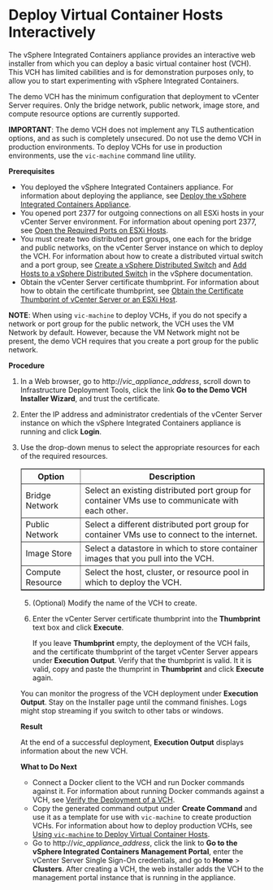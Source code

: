 # Deploy Virtual Container Hosts Interactively

The vSphere Integrated Containers appliance provides an interactive web installer from which you can deploy a basic virtual container host (VCH). This VCH has limited cabilities and is for demonstration purposes only, to allow you to start experimenting with vSphere Integrated Containers. 

The demo VCH has the minimum configuration that deployment to vCenter Server requires. Only the bridge network, public network, image store, and compute resource options are currently supported. 

**IMPORTANT**: The demo VCH does not implement any TLS authentication options, and as such is completely unsecured. Do not use the demo VCH in production environments. To deploy VCHs for use in production environments, use the `vic-machine` command line utility. 

**Prerequisites** 

- You deployed the vSphere Integrated Containers appliance. For information about deploying the appliance, see [Deploy the vSphere Integrated Containers Appliance](deploy_vic_appliance.md).
- You opened port 2377 for outgoing connections on all ESXi hosts in your vCenter Server environment. For information about opening port 2377, see [Open the Required Ports on ESXi Hosts](open_ports_on_hosts.md).
- You must create two distributed port groups, one each for the bridge and public networks, on the vCenter Server instance on which to deploy the VCH. For information about how to create a distributed virtual switch and a port group, see [Create a vSphere Distributed Switch](https://pubs.vmware.com/vsphere-65/topic/com.vmware.vsphere.networking.doc/GUID-D21B3241-0AC9-437C-80B1-0C8043CC1D7D.html) and [Add Hosts to a vSphere Distributed Switch](https://pubs.vmware.com/vsphere-65/topic/com.vmware.vsphere.networking.doc/GUID-E90C1B0D-82CB-4A3D-BE1B-0FDCD6575725.html) in the vSphere documentation.   
- Obtain the vCenter Server certificate thumbprint. For information about how to obtain the certificate thumbprint, see [Obtain the Certificate Thumbprint of vCenter Server or an ESXi Host](obtain_thumbprint.md).

**NOTE**: When using `vic-machine` to deploy VCHs, if you do not specify a network or port group for the public network, the VCH uses the VM Network by default. However, because the VM Network might not be present, the demo VCH requires that you create a port group for the public network. 


**Procedure**

1. In a Web browser, go to  http://<i>vic_appliance_address</i>, scroll down to Infrastructure Deployment Tools, click the link **Go to the Demo VCH Installer Wizard**, and trust the certificate. 
2. Enter the IP address and administrator credentials of the vCenter Server instance on which the vSphere Integrated Containers appliance is running and click **Login**. 
4. Use the drop-down menus to select the appropriate resources for each of the required resources.

     <table border="1">
  <tr>
    <th scope="col">Option</th>
    <th scope="col">Description</th>
  </tr>
  <tr>
    <td>Bridge Network</td>
    <td>Select an existing distributed port group for container VMs use to communicate with each other.</td>
  </tr>
  <tr>
    <td>Public Network</td>
    <td>Select a different distributed port group for container VMs use to connect to the internet.</td>
  </tr>
  <tr>
    <td>Image Store</td>
    <td>Select a datastore in which to store container images that you pull into the VCH.</td>
  </tr>
    <tr>
    <td>Compute Resource</td>
    <td>Select the host, cluster, or resource pool in which to deploy the VCH.</td>
  </tr>
</table>

5. (Optional) Modify the name of the VCH to create.

6. Enter the vCenter Server certificate thumbprint into the **Thumbprint** text box and click **Execute**. 

    If you leave **Thumbprint** empty, the deployment of the VCH fails, and the certificate thumbprint of the target vCenter Server appears under **Execution Output**. Verify that the thumbprint is valid. It it is valid, copy and paste the thumprint in **Thumbprint** and click **Execute** again.

You can monitor the progress of the VCH deployment under **Execution Output**. Stay on the Installer page until the command finishes. Logs might stop streaming if you switch to other tabs or windows. 

**Result**

At the end of a successful deployment, **Execution Output** displays information about the new VCH.  


**What to Do Next**

- Connect a Docker client to the VCH and run Docker commands against it. For information about running Docker commands against a VCH, see [Verify the Deployment of a VCH](verify_vch_deployment.md).
- Copy the generated command output under **Create Command** and use it as a template for use with `vic-machine` to create production VCHs. For information about how to deploy production VCHs, see [Using `vic-machine` to Deploy Virtual Container Hosts](deploy_vch.md).
- Go to http://<i>vic_appliance_address</i>, click the link to **Go to the vSphere Integrated Containers Management Portal**, enter the vCenter Server Single Sign-On credentials, and go to **Home** > **Clusters**. After creating a VCH, the web installer adds the VCH to the management portal instance that is running in the appliance. 
